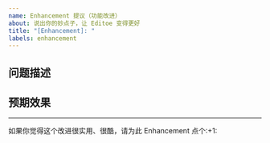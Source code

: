 ```yaml
---
name: Enhancement 提议（功能改进）
about: 说出你的妙点子，让 Editoe 变得更好
title: "[Enhancement]: "
labels: enhancement
---
```

## 问题描述
<!-- 在下方写下需要改进的地方 -->

## 预期效果
<!-- 在下方写下预期效果，推荐以设计图、对现有的图片进行标注、等富含有效信息的形式 -->

<hr>
<!-- 请不要编辑下面的投票信息区域 -->
如果你觉得这个改进很实用、很酷，请为此 Enhancement 点个:+1: 
